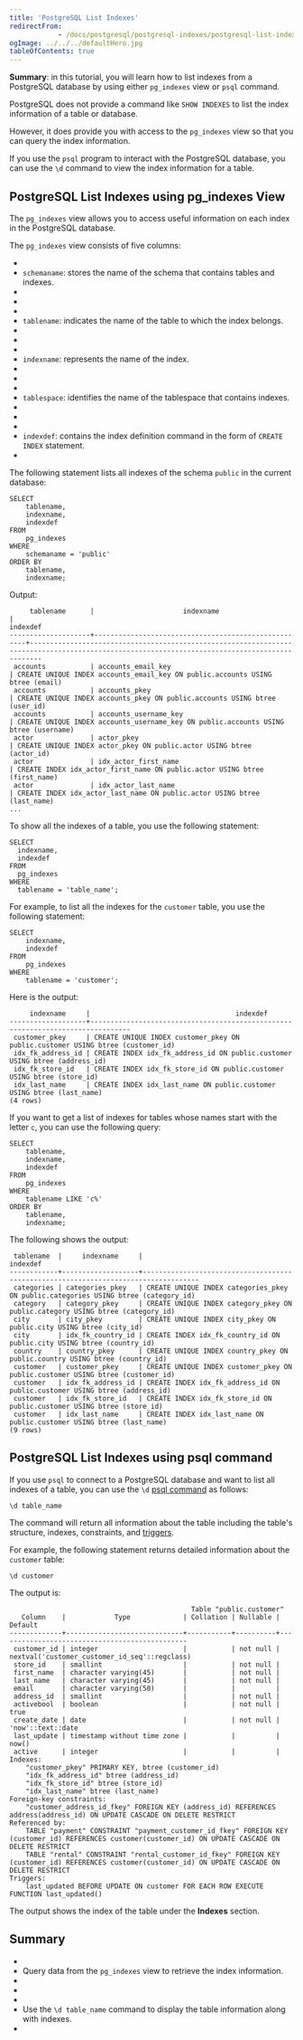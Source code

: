 ```yaml
---
title: 'PostgreSQL List Indexes'
redirectFrom: 
            - /docs/postgresql/postgresql-indexes/postgresql-list-indexes/
ogImage: ../../../defaultHero.jpg
tableOfContents: true
---
```



**Summary**: in this tutorial, you will learn how to list indexes from a PostgreSQL database by using either `pg_indexes` view or `psql` command.





PostgreSQL does not provide a command like `SHOW INDEXES` to list the index information of a table or database.





However, it does provide you with access to the `pg_indexes` view so that you can query the index information.





If you use the `psql` program to interact with the PostgreSQL database, you can use the `\d` command to view the index information for a table.





## PostgreSQL List Indexes using pg_indexes View





The `pg_indexes` view allows you to access useful information on each index in the PostgreSQL database.





The `pg_indexes` view consists of five columns:





- 
- `schemaname`: stores the name of the schema that contains tables and indexes.
- 
-
- 
- `tablename`: indicates the name of the table to which the index belongs.
- 
-
- 
- `indexname`: represents the name of the index.
- 
-
- 
- `tablespace`: identifies the name of the tablespace that contains indexes.
- 
-
- 
- `indexdef`: contains the index definition command in the form of `CREATE INDEX` statement.
- 





The following statement lists all indexes of the schema `public` in the current database:





```
SELECT
    tablename,
    indexname,
    indexdef
FROM
    pg_indexes
WHERE
    schemaname = 'public'
ORDER BY
    tablename,
    indexname;
```





Output:





```
     tablename      |                      indexname                      |                                                                   indexdef
--------------------+-----------------------------------------------------+-----------------------------------------------------------------------------------------------------------------------------------------------
 accounts           | accounts_email_key                                  | CREATE UNIQUE INDEX accounts_email_key ON public.accounts USING btree (email)
 accounts           | accounts_pkey                                       | CREATE UNIQUE INDEX accounts_pkey ON public.accounts USING btree (user_id)
 accounts           | accounts_username_key                               | CREATE UNIQUE INDEX accounts_username_key ON public.accounts USING btree (username)
 actor              | actor_pkey                                          | CREATE UNIQUE INDEX actor_pkey ON public.actor USING btree (actor_id)
 actor              | idx_actor_first_name                                | CREATE INDEX idx_actor_first_name ON public.actor USING btree (first_name)
 actor              | idx_actor_last_name                                 | CREATE INDEX idx_actor_last_name ON public.actor USING btree (last_name)
...
```





To show all the indexes of a table, you use the following statement:





```
SELECT
  indexname,
  indexdef
FROM
  pg_indexes
WHERE
  tablename = 'table_name';
```





For example, to list all the indexes for the `customer` table, you use the following statement:





```
SELECT
    indexname,
    indexdef
FROM
    pg_indexes
WHERE
    tablename = 'customer';
```





Here is the output:





```
     indexname     |                                    indexdef
-------------------+--------------------------------------------------------------------------------
 customer_pkey     | CREATE UNIQUE INDEX customer_pkey ON public.customer USING btree (customer_id)
 idx_fk_address_id | CREATE INDEX idx_fk_address_id ON public.customer USING btree (address_id)
 idx_fk_store_id   | CREATE INDEX idx_fk_store_id ON public.customer USING btree (store_id)
 idx_last_name     | CREATE INDEX idx_last_name ON public.customer USING btree (last_name)
(4 rows)
```





If you want to get a list of indexes for tables whose names start with the letter `c`, you can use the following query:





```
SELECT
    tablename,
    indexname,
    indexdef
FROM
    pg_indexes
WHERE
    tablename LIKE 'c%'
ORDER BY
    tablename,
    indexname;
```





The following shows the output:





```
 tablename  |     indexname     |                                      indexdef
------------+-------------------+------------------------------------------------------------------------------------
 categories | categories_pkey   | CREATE UNIQUE INDEX categories_pkey ON public.categories USING btree (category_id)
 category   | category_pkey     | CREATE UNIQUE INDEX category_pkey ON public.category USING btree (category_id)
 city       | city_pkey         | CREATE UNIQUE INDEX city_pkey ON public.city USING btree (city_id)
 city       | idx_fk_country_id | CREATE INDEX idx_fk_country_id ON public.city USING btree (country_id)
 country    | country_pkey      | CREATE UNIQUE INDEX country_pkey ON public.country USING btree (country_id)
 customer   | customer_pkey     | CREATE UNIQUE INDEX customer_pkey ON public.customer USING btree (customer_id)
 customer   | idx_fk_address_id | CREATE INDEX idx_fk_address_id ON public.customer USING btree (address_id)
 customer   | idx_fk_store_id   | CREATE INDEX idx_fk_store_id ON public.customer USING btree (store_id)
 customer   | idx_last_name     | CREATE INDEX idx_last_name ON public.customer USING btree (last_name)
(9 rows)
```





## PostgreSQL List Indexes using psql command





If you use `psql` to connect to a PostgreSQL database and want to list all indexes of a table, you can use the `\d` [psql command](https://www.postgresqltutorial.com/postgresql-administration/psql-commands/) as follows:





```
\d table_name
```





The command will return all information about the table including the table's structure, indexes, constraints, and [triggers](https://www.postgresqltutorial.com/postgresql-triggers/).





For example, the following statement returns detailed information about the `customer` table:





```
\d customer
```





The output is:





```
                                             Table "public.customer"
   Column    |            Type             | Collation | Nullable |                    Default
-------------+-----------------------------+-----------+----------+-----------------------------------------------
 customer_id | integer                     |           | not null | nextval('customer_customer_id_seq'::regclass)
 store_id    | smallint                    |           | not null |
 first_name  | character varying(45)       |           | not null |
 last_name   | character varying(45)       |           | not null |
 email       | character varying(50)       |           |          |
 address_id  | smallint                    |           | not null |
 activebool  | boolean                     |           | not null | true
 create_date | date                        |           | not null | 'now'::text::date
 last_update | timestamp without time zone |           |          | now()
 active      | integer                     |           |          |
Indexes:
    "customer_pkey" PRIMARY KEY, btree (customer_id)
    "idx_fk_address_id" btree (address_id)
    "idx_fk_store_id" btree (store_id)
    "idx_last_name" btree (last_name)
Foreign-key constraints:
    "customer_address_id_fkey" FOREIGN KEY (address_id) REFERENCES address(address_id) ON UPDATE CASCADE ON DELETE RESTRICT
Referenced by:
    TABLE "payment" CONSTRAINT "payment_customer_id_fkey" FOREIGN KEY (customer_id) REFERENCES customer(customer_id) ON UPDATE CASCADE ON DELETE RESTRICT
    TABLE "rental" CONSTRAINT "rental_customer_id_fkey" FOREIGN KEY (customer_id) REFERENCES customer(customer_id) ON UPDATE CASCADE ON DELETE RESTRICT
Triggers:
    last_updated BEFORE UPDATE ON customer FOR EACH ROW EXECUTE FUNCTION last_updated()
```





The output shows the index of the table under the **Indexes** section.





## Summary





- 
- Query data from the `pg_indexes` view to retrieve the index information.
- 
-
- 
- Use the `\d table_name` command to display the table information along with indexes.
- 



